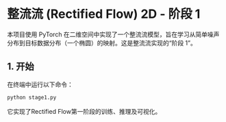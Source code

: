 # 整流流 (Rectified Flow) 2D - 阶段 1

本项目使用 PyTorch 在二维空间中实现了一个整流流模型，旨在学习从简单噪声分布到目标数据分布（一个椭圆）的映射。这是整流流实现的“阶段 1”。

## 1. 开始

在终端中运行以下命令：
```bash
python stage1.py
```
它实现了Rectified Flow第一阶段的训练、推理及可视化。
